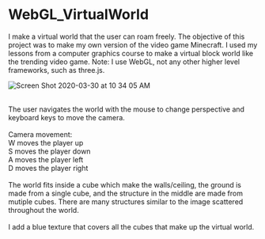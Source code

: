 # WebGL_VirtualWorld
I make a virtual world that the user can roam freely. The objective of this project was to make my own version of the video game Minecraft. I used my lessons from a computer graphics course to make a virtual block world like the trending video game. Note: I use WebGL, not any other higher level frameworks, such as three.js.

![Screen Shot 2020-03-30 at 10 34 05 AM](https://user-images.githubusercontent.com/46305741/77943412-05f4f800-7272-11ea-97d0-c2b78fc65b32.png) <br> <br>

The user navigates the world with the mouse to change perspective and keyboard keys to move the camera.<br> <br>
Camera movement: <br>
W moves the player up <br>
S moves the player down <br>
A moves the player left <br>
D moves the player right <br><br>
The world fits inside a cube which make the walls/ceiling, the ground is made from a single cube, and the structure in the middle are made from mutiple cubes. There are many structures similar to the image scattered throughout the world. <br><br> I add a blue texture that covers all the cubes that make up the virtual world. 
